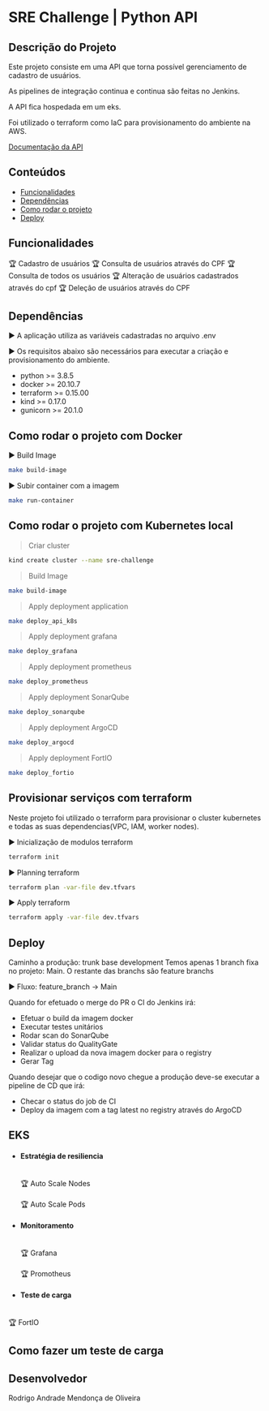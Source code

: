 # SRE Challenge | Python API

## Descrição do Projeto

Este projeto consiste em uma API que torna possível gerenciamento de cadastro de usuários.

As pipelines de integração continua e continua são feitas no Jenkins.

A API fica hospedada em um eks.

Foi utilizado o terraform como IaC para provisionamento do ambiente na AWS.

[Documentação da API](https://docs.google.com/document/d/11iMVa0PZWp-1hjGak5RW7J1ey3WyasWJ/edit#)

## Conteúdos
   * [Funcionalidades](#funcionalidades)
   * [Dependências](#dependências)
   * [Como rodar o projeto](#como-rodar-o-projeto)
   * [Deploy](#deploy)

## Funcionalidades

:trophy: Cadastro de usuários
:trophy: Consulta de usuários através do CPF
:trophy: Consulta de todos os usuários
:trophy: Alteração de usuários cadastrados através do cpf
:trophy: Deleção de usuários através do CPF

## Dependências

:arrow_forward: A aplicação utiliza as variáveis cadastradas no arquivo .env

:arrow_forward: Os requisitos abaixo são necessários para executar a criação e provisionamento do ambiente.

- python >= 3.8.5
- docker >= 20.10.7
- terraform >= 0.15.00
- kind >= 0.17.0
- gunicorn >= 20.1.0

## Como rodar o projeto com Docker

:arrow_forward: Build Image

```sh
make build-image
```

:arrow_forward: Subir container com a imagem

```sh
make run-container
```

## Como rodar o projeto com Kubernetes local

> Criar cluster

```sh
kind create cluster --name sre-challenge
```

> Build Image

```sh
make build-image
```

> Apply deployment application

```sh
make deploy_api_k8s
```

> Apply deployment grafana

```sh
make deploy_grafana
```

> Apply deployment prometheus

```sh
make deploy_prometheus
```

> Apply deployment SonarQube

```sh
make deploy_sonarqube
```

> Apply deployment ArgoCD

```sh
make deploy_argocd
```

> Apply deployment FortIO

```sh
make deploy_fortio
```

## Provisionar serviços com terraform

 Neste projeto foi utilizado o terraform para provisionar o cluster kubernetes e todas as suas dependencias(VPC, IAM, worker nodes).

:arrow_forward: Inicialização de modulos terraform

```sh
terraform init
```

:arrow_forward: Planning terraform

```sh
terraform plan -var-file dev.tfvars
```

:arrow_forward: Apply terraform

```sh
terraform apply -var-file dev.tfvars
```

## Deploy

Caminho a produção: trunk base development
 Temos apenas 1 branch fixa no projeto: Main.
 O restante das branchs são feature branchs

 :arrow_forward: Fluxo: feature_branch -> Main

 Quando for efetuado o merge do PR o CI do Jenkins irá:
 - Efetuar o build da imagem docker
 - Executar testes unitários
 - Rodar scan do SonarQube
 - Validar status do QualityGate
 - Realizar o upload da nova imagem docker para o registry
 - Gerar Tag

Quando desejar que o codigo novo chegue a produção deve-se executar a pipeline de CD que irá:
 - Checar o status do job de CI
 - Deploy da imagem com a tag latest no registry através do ArgoCD

 ## EKS

 - #### Estratégia de resiliencia
   <br>:trophy: Auto Scale Nodes</br>
   <br>:trophy: Auto Scale Pods</br>

 - #### Monitoramento
   <br>:trophy: Grafana</br>
   <br>:trophy: Promotheus</br>

 - #### Teste de carga
 <br>:trophy: FortIO</br>

## Como fazer um teste de carga

 ## Desenvolvedor

 Rodrigo Andrade Mendonça de Oliveira